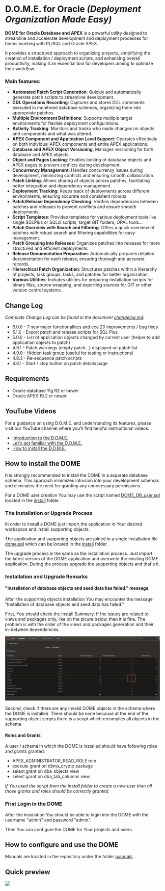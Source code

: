 # D.O.M.E. for Oracle *(Deployment Organization Made Easy)*

**DOME for Oracle Database and APEX** is a powerful utility designed to streamline and accelerate development and deployment processes for teams working with PL/SQL and Oracle APEX.

It provides a structured approach to organizing projects, simplifying the creation of installation / deployment scripts, and enhancing overall productivity, making it an essential tool for developers aiming to optimize their workflow.

### Main features:

- **Automated Patch Script Generation**: Quickly and automatically generate patch scripts to streamline development.
- **DDL Operations Recording**: Captures and stores DDL statements executed in monitored database schemas, organizing them into appropriate patches.
- **Multiple Environment Definitions**: Supports multiple target environments for flexible deployment configurations.
- **Activity Tracking**: Monitors and tracks who made changes on objects and components and what was altered.
- **APEX Component and Application Level Support**: Operates effectively on both individual APEX components and entire APEX applications.
- **Database and APEX Object Versioning**: Manages versioning for both database and APEX objects.
- **Object and Pages Locking**: Enables locking of database objects and APEX pages to prevent conflicts during development.
- **Concurrency Management**: Handles concurrency issues during development, minimizing conflicts and ensuring smooth collaboration.
- **Patch Linking**: Allows sharing of objects across patches, facilitating better integration and dependency management.
- **Deployment Tracking**: Keeps track of deployments across different environments, ensuring accurate and consistent rollouts.
- **Patch/Release Dependency Checking**: Verifies dependencies between patches and releases to prevent conflicts and ensure smooth deployments.
- **Script Templates**: Provides templates for various deployment tools like single SQLPlus or SQLcl scripts, target GIT folders, OPAL tools...
- **Patch Overview with Search and Filtering**: Offers a quick overview of patches with robust search and filtering capabilities for easy management.
- **Patch Grouping into Releases**: Organizes patches into releases for more structured and efficient deployments.
- **Release Documentation Preparation**: Automatically prepares detailed documentation for each release, ensuring thorough and accurate records.
- **Hierarchical Patch Organization**: Structures patches within a hierarchy of projects, task groups, tasks, and patches for better organization.
- **Various Utilities**: Includes utilities for preparing installation scripts for binary files, source wrapping, and exporting sources for GIT or other version control systems.

## Change Log
*Complete Change Log can be found in the document [changelog.md](changelog.md).*
- 6.0.0 - 7 new major functionalities and cca 20 improvements / bug fixes
- 5.1.0 - Export patch and release scripts for SQL Plus 
- 5.0.0 - List of application objects changed by current user (helper to add application objects to patch)
- 4.9.1 - Patch warnings (empty patch...) displayed on patch list
- 4.9.0 - Hidden task group (useful for testing or instructions)
- 4.8.2 - Re-sequence patch scripts
- 4.8.1 - Start / stop button on patch details page

## Requirements
- Oracle database 11g R2 or newer
- Oracle APEX 19.2 or newer

## YouTube Videos
For a guidance on using D.O.M.E. and understanding its features, please visit our YouTube channel where you'll find helpful instructional videos.

- [Introduction to the D.O.M.E.](https://youtu.be/psi8gW_XSA8)
- [Let's get familiar with the D.O.M.E.](https://youtu.be/bf6BWGIh9QY)
- [How to install the D.O.M.E.](https://youtu.be/HzDjPasU4OY)

## How to install the DOME
It is strongly recommended to install the DOME in a separate database schema. This approach minimizes intrusion into your development schemas and eliminates the need for granting any unnecessary permissions.

For a DOME user creation You may use the script named [DOME_DB_user.sql](install/DOME_DB_user.sql) located in the [install](install) folder.

### The Installation or Upgrade Process
In order to install a DOME just import the application in Your desired workspace and install supporting objects.

The application and supporting objects are joined in a single installation file [dome.sql](https://github.com/zorantica/dome/blob/main/install/dome.sql) which can be located in the [install](install) folder.

The upgrade process is the same as the installation process. Just import the latest version of the DOME application and overwrite the existing DOME application. During the process upgrade the supporting objects and that's it.

### Installation and Upgrade Remarks

#### "Installation of database objects and seed data has failed." message
After the supporting objects installation You may encounter the message "Installation of database objects and seed data has failed."

First, You should check the Install Summary. If the issues are related to views and packages only, like on the picure below, then it is fine. The problem is with the order of the views and packages generation and their in-between dependencies.

![](https://github.com/zorantica/dome/blob/main/Install_Summary.png)

Second, check if there are any invalid DOME objects in the schema where the DOME is installed. There should be none because at the end of the supporting object scripts there is a script which recompiles all objects in the schema.  

#### Roles and Grants
A user / schema in which the DOME is installed should have following roles and grants granted:
- APEX_ADMINISTRATOR_READ_ROLE role
- execute grant on dbms_crypto package
- select grant on dba_objects view
- select grant on dba_tab_columns view

*If You used the script from the install folder to create a new user then all those grants and roles should be correctly granted.*

### First Login in the DOME
After the instalation You should be able to login into the DOME with the username "admin" and password "admin".

Then You can configure the DOME for Your projects and users.

## How to configure and use the DOME
Manuals are located in the repository under the folder [manuals](manuals).

## Quick preview
![](https://github.com/zorantica/dome/blob/main/preview/preview01.jpg)
